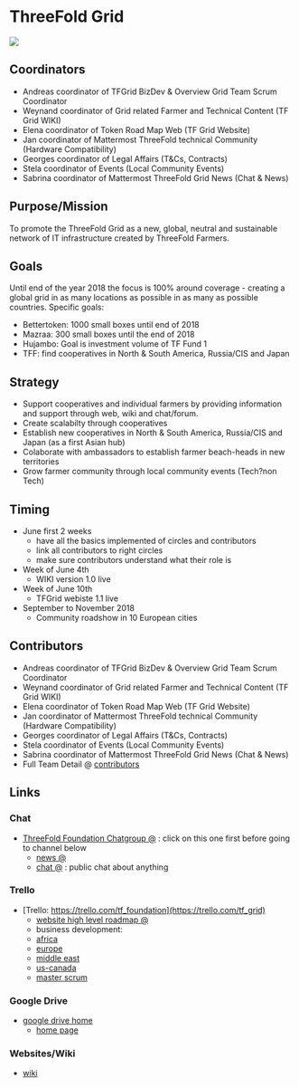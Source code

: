 # ThreeFold Grid

![](https://images.unsplash.com/photo-1514864151880-d1bef4892f29?ixlib=rb-0.3.5&s=f71bc3863a76c9537e030ec380d46dda&auto=format&fit=crop&w=3367&q=80)

## Coordinators
- Andreas coordinator of TFGrid BizDev & Overview Grid Team Scrum Coordinator
- Weynand coordinator of Grid related Farmer and Technical Content (TF Grid WIKI)
- Elena coordinator of Token Road Map Web (TF Grid Website)
- Jan coordinator of Mattermost ThreeFold technical Community (Hardware Compatibility)
- Georges coordinator of Legal Affairs (T&Cs, Contracts)
- Stela coordinator of Events (Local Community Events)
- Sabrina coordinator of Mattermost ThreeFold Grid News (Chat & News)

## Purpose/Mission
To promote the ThreeFold Grid as a new, global, neutral and sustainable network of IT infrastructure created by ThreeFold Farmers.


## Goals

Until end of the year 2018 the focus is 100% around coverage - creating a global grid in as many locations as possible in as many as possible countries.
Specific goals:
- Bettertoken: 1000 small boxes until end of 2018
- Mazraa: 300 small boxes until the end of 2018
- Hujambo: Goal is investment volume of TF Fund 1
- TFF: find cooperatives in North & South America, Russia/CIS and Japan

## Strategy
- Support cooperatives and individual farmers by providing information and support through web, wiki and chat/forum.
- Create scalabilty through cooperatives
- Establish new cooperatives in North & South America, Russia/CIS and Japan (as a first Asian hub)
- Colaborate with ambassadors to establish farmer beach-heads in new territories
- Grow farmer community through local community events (Tech?non Tech)


## Timing

- June first 2 weeks
   - have all the basics implemented of circles and contributors
   - link all contributors to right circles
   - make sure contributors understand what their role is
- Week of June 4th
   - WIKI version 1.0 live
- Week of June 10th
   - TFGrid webiste 1.1 live
- September to November 2018
   - Community roadshow in 10 European cities



## Contributors

- Andreas coordinator of TFGrid BizDev & Overview Grid Team Scrum Coordinator
- Weynand coordinator of Grid related Farmer and Technical Content (TF Grid WIKI)
- Elena coordinator of Token Road Map Web (TF Grid Website)
- Jan coordinator of Mattermost ThreeFold technical Community (Hardware Compatibility)
- Georges coordinator of Legal Affairs (T&Cs, Contracts)
- Stela coordinator of Events (Local Community Events)
- Sabrina coordinator of Mattermost ThreeFold Grid News (Chat & News)
- Full Team Detail @ [contributors](https://github.com/threefoldfoundation/info_foundation/tree/master/docs/contributors)

## Links

### Chat

- [ThreeFold Foundation Chatgroup @](https://chat.grid.tf/signup_user_complete/?id=wpz16r964bdnuqxc5p7kn5upmo) : click on this one first before going to channel below
   - [news @](https://chat.grid.tf/tfgrid/channels/town-square)
   - [chat @](https://chat.grid.tf/tfgrid/channels/chat) : public chat about anything
   
### Trello

- [Trello: https://trello.com/tf_foundation](https://trello.com/tf_grid)
    - [website high level roadmap @](https://trello.com/invite/b/qEqnHMKb/20936c8aedf20d0aafdf3015bdcadbc6/tfgridroadmapweb)
    - business development:
    - [africa](https://trello.com/b/xbQlLuLh/tfgridfunnelafrica)
    - [europe](https://trello.com/b/RnqC5MIN/tfgridfunneleurope)
    - [middle east](https://trello.com/b/HgqE6fi1/tfgridfunnelmiddleeast)
    - [us-canada](https://trello.com/b/VRabD60x/tfgridfunneluscanada)
    - [master scrum](https://trello.com/b/FOZrIDOL/tfgridstories)

### Google Drive

- [google drive home](https://drive.google.com/drive/folders/18pxbdERI3OGLgAjgkWhdK1bR5S3A9YtM)
    - [home page](https://docs.google.com/document/d/1B8Q_elx-J0ERj327e_u2qHoCiF1p2o-5KIQ_ERQZzJ4/edit)

### Websites/Wiki

- [wiki](https://threefoldfoundation.github.io/info_grid/#/)



